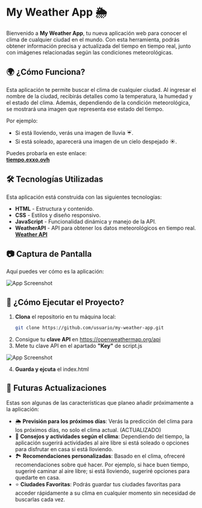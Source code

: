 # My Weather App 🌦️
Bienvenido a **My Weather App**, tu nueva aplicación web para conocer el clima de cualquier ciudad en el mundo. Con esta herramienta, podrás obtener información precisa y actualizada del tiempo en tiempo real, junto con imágenes relacionadas según las condiciones meteorológicas.

## 🌍 ¿Cómo Funciona?
Esta aplicación te permite buscar el clima de cualquier ciudad. Al ingresar el nombre de la ciudad, recibirás detalles como la temperatura, la humedad y el estado del clima. Además, dependiendo de la condición meteorológica, se mostrará una imagen que representa ese estado del tiempo.

Por ejemplo:  
- Si está lloviendo, verás una imagen de lluvia ☔.  
- Si está soleado, aparecerá una imagen de un cielo despejado ☀️.

Puedes probarla en este enlace:  
[**tiempo.exxo.ovh**](https://tiempo.exxo.ovh/)

## 🛠️ Tecnologías Utilizadas
Esta aplicación está construida con las siguientes tecnologías:
- **HTML** - Estructura y contenido.
- **CSS** - Estilos y diseño responsivo.
- **JavaScript** - Funcionalidad dinámica y manejo de la API.
- **WeatherAPI** - API para obtener los datos meteorológicos en tiempo real. [**Weather API**](https://openweathermap.org/api)

## 📷 Captura de Pantalla
Aquí puedes ver cómo es la aplicación:

![App Screenshot](https://github.com/user-attachments/assets/b3c0e0fa-2a99-487c-b6fb-acc738c31f48)

## 🚀 ¿Cómo Ejecutar el Proyecto?
1. **Clona** el repositorio en tu máquina local:
   ```bash
   git clone https://github.com/usuario/my-weather-app.git
2. Consigue tu **clave API** en https://openweathermap.org/api
3. Mete tu clave API en el apartado **"Key"** de script.js
   
![App Screenshot](https://github.com/user-attachments/assets/96dd0530-0d26-497c-b438-b1aa91e8114d)

4. **Guarda y ejcuta** el index.html

## 🚧 Futuras Actualizaciones
Estas son algunas de las características que planeo añadir próximamente a la aplicación:

- 🌦️ **Previsión para los próximos días**: Verás la predicción del clima para los próximos días, no solo el clima actual. (ACTUALIZADO)
- 🌈 **Consejos y actividades según el clima**: Dependiendo del tiempo, la aplicación sugerirá actividades al aire libre si está soleado o opciones para disfrutar en casa si está lloviendo.
- 🏞️ **Recomendaciones personalizadas**: Basado en el clima, ofreceré recomendaciones sobre qué hacer. Por ejemplo, si hace buen tiempo, sugeriré caminar al aire libre; si está lloviendo, sugeriré opciones para quedarte en casa.
- ⭐ **Ciudades Favoritas**: Podrás guardar tus ciudades favoritas para acceder rápidamente a su clima en cualquier momento sin necesidad de buscarlas cada vez.

